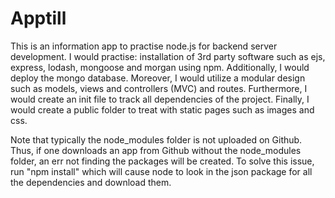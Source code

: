 # Apptill
This is an information app to practise node.js for backend server development. I would practise: installation of 3rd party software such as ejs, express, lodash, mongoose and morgan using npm.  Additionally, I would deploy the mongo database.  Moreover, I would utilize a modular design such as models, views and controllers (MVC) and routes. Furthermore, I would create an init file to track all dependencies of the project. Finally, I would create a public folder to treat with static pages such as images and css.

Note that typically the node_modules folder is not uploaded on Github.  Thus, if one downloads an app from Github without the node_modules folder, an err not finding the packages will be created. To solve this issue, run "npm install" which will cause node to look in the json package for all the dependencies and download them.


